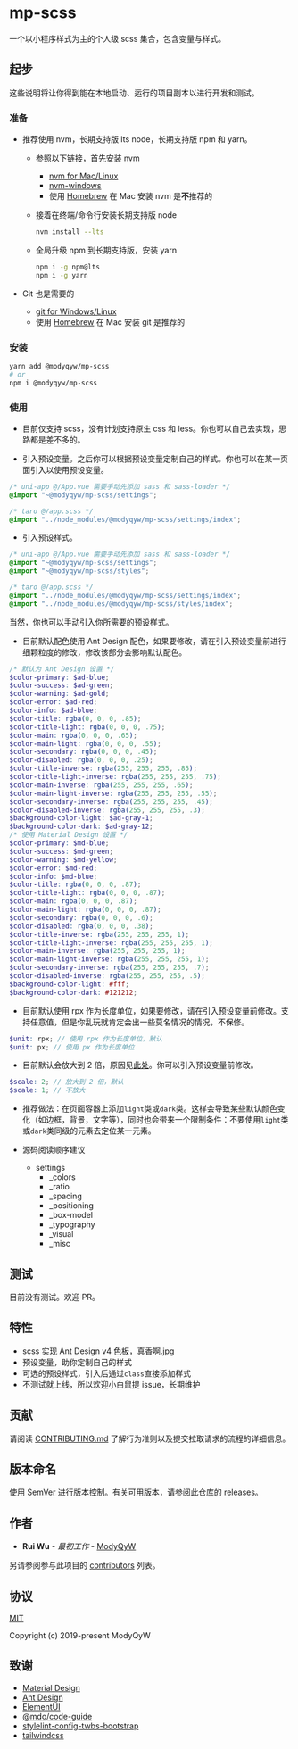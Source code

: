 # mp-scss

一个以小程序样式为主的个人级 scss 集合，包含变量与样式。

## 起步

这些说明将让你得到能在本地启动、运行的项目副本以进行开发和测试。

### 准备

- 推荐使用 nvm，长期支持版 lts node，长期支持版 npm 和 yarn。
  - 参照以下链接，首先安装 nvm
    - [nvm for Mac/Linux](https://github.com/nvm-sh/nvm)
    - [nvm-windows](https://github.com/coreybutler/nvm-windows)
    - 使用 [Homebrew](https://brew.sh/) 在 Mac 安装 nvm 是**不**推荐的
  - 接着在终端/命令行安装长期支持版 node

    ```sh
    nvm install --lts
    ```

  - 全局升级 npm 到长期支持版，安装 yarn

    ```sh
    npm i -g npm@lts
    npm i -g yarn
    ```

- Git 也是需要的
  - [git for Windows/Linux](https://git-scm.com/downloads)
  - 使用 [Homebrew](https://brew.sh/) 在 Mac 安装 git 是推荐的

### 安装

```sh
yarn add @modyqyw/mp-scss
# or
npm i @modyqyw/mp-scss
```

### 使用

- 目前仅支持 scss，没有计划支持原生 css 和 less。你也可以自己去实现，思路都是差不多的。

- 引入预设变量。之后你可以根据预设变量定制自己的样式。你也可以在某一页面引入以使用预设变量。

```scss
/* uni-app @/App.vue 需要手动先添加 sass 和 sass-loader */
@import "~@modyqyw/mp-scss/settings";
```

```scss
/* taro @/app.scss */
@import "../node_modules/@modyqyw/mp-scss/settings/index";
```

- 引入预设样式。

```scss
/* uni-app @/App.vue 需要手动先添加 sass 和 sass-loader */
@import "~@modyqyw/mp-scss/settings";
@import "~@modyqyw/mp-scss/styles";
```

```scss
/* taro @/app.scss */
@import "../node_modules/@modyqyw/mp-scss/settings/index";
@import "../node_modules/@modyqyw/mp-scss/styles/index";
```

当然，你也可以手动引入你所需要的预设样式。

- 目前默认配色使用 Ant Design 配色，如果要修改，请在引入预设变量前进行细颗粒度的修改，修改该部分会影响默认配色。

```scss
/* 默认为 Ant Design 设置 */
$color-primary: $ad-blue;
$color-success: $ad-green;
$color-warning: $ad-gold;
$color-error: $ad-red;
$color-info: $ad-blue;
$color-title: rgba(0, 0, 0, .85);
$color-title-light: rgba(0, 0, 0, .75);
$color-main: rgba(0, 0, 0, .65);
$color-main-light: rgba(0, 0, 0, .55);
$color-secondary: rgba(0, 0, 0, .45);
$color-disabled: rgba(0, 0, 0, .25);
$color-title-inverse: rgba(255, 255, 255, .85);
$color-title-light-inverse: rgba(255, 255, 255, .75);
$color-main-inverse: rgba(255, 255, 255, .65);
$color-main-light-inverse: rgba(255, 255, 255, .55);
$color-secondary-inverse: rgba(255, 255, 255, .45);
$color-disabled-inverse: rgba(255, 255, 255, .3);
$background-color-light: $ad-gray-1;
$background-color-dark: $ad-gray-12;
/* 使用 Material Design 设置 */
$color-primary: $md-blue;
$color-success: $md-green;
$color-warning: $md-yellow;
$color-error: $md-red;
$color-info: $md-blue;
$color-title: rgba(0, 0, 0, .87);
$color-title-light: rgba(0, 0, 0, .87);
$color-main: rgba(0, 0, 0, .87);
$color-main-light: rgba(0, 0, 0, .87);
$color-secondary: rgba(0, 0, 0, .6);
$color-disabled: rgba(0, 0, 0, .38);
$color-title-inverse: rgba(255, 255, 255, 1);
$color-title-light-inverse: rgba(255, 255, 255, 1);
$color-main-inverse: rgba(255, 255, 255, 1);
$color-main-light-inverse: rgba(255, 255, 255, 1);
$color-secondary-inverse: rgba(255, 255, 255, .7);
$color-disabled-inverse: rgba(255, 255, 255, .5);
$background-color-light: #fff;
$background-color-dark: #121212;
```

- 目前默认使用 rpx 作为长度单位，如果要修改，请在引入预设变量前修改。支持任意值，但是你乱玩就肯定会出一些莫名情况的情况，不保修。

```scss
$unit: rpx; // 使用 rpx 作为长度单位，默认
$unit: px; // 使用 px 作为长度单位
```

- 目前默认会放大到 2 倍，原因见[此处](https://developers.weixin.qq.com/miniprogram/dev/framework/view/wxss.html)。你可以引入预设变量前修改。

```scss
$scale: 2; // 放大到 2 倍，默认
$scale: 1; // 不放大
```

- 推荐做法：在页面容器上添加`light`类或`dark`类。这样会导致某些默认颜色变化（如边框，背景，文字等），同时也会带来一个限制条件：不要使用`light`类或`dark`类同级的元素去定位某一元素。

- 源码阅读顺序建议
  - settings
    - _colors
    - _ratio
    - _spacing
    - _positioning
    - _box-model
    - _typography
    - _visual
    - _misc

## 测试

目前没有测试。欢迎 PR。

## 特性

- scss 实现 Ant Design v4 色板，真香啊.jpg
- 预设变量，助你定制自己的样式
- 可选的预设样式，引入后通过`class`直接添加样式
- 不测试就上线，所以欢迎小白鼠提 issue，长期维护

## 贡献

请阅读 [CONTRIBUTING.md](./CONTRIBUTING.md) 了解行为准则以及提交拉取请求的流程的详细信息。

## 版本命名

使用 [SemVer](http://semver.org/) 进行版本控制。有关可用版本，请参阅此仓库的 [releases](https://github.com/ModyQyW/css-styles/releases)。

## 作者

- **Rui Wu** - *最初工作* - [ModyQyW](https://github.com/ModyQyW)

另请参阅参与此项目的 [contributors](https://github.com/ModyQyW/css-styles/contributors) 列表。

## 协议

[MIT](./LICENSE)

Copyright (c) 2019-present ModyQyW

## 致谢

- [Material Design](https://material.io/)
- [Ant Design](https://ant.design/)
- [ElementUI](https://element.eleme.io/)
- [@mdo/code-guide](https://github.com/mdo/code-guide)
- [stylelint-config-twbs-bootstrap](https://github.com/twbs/stylelint-config-twbs-bootstrap)
- [tailwindcss](https://tailwindcss.com/)
